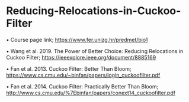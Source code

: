 # Reducing-Relocations-in-Cuckoo-Filter


• Course page link;
https://www.fer.unizg.hr/predmet/bio1 

• Wang et al. 2019. The Power of Better Choice: Reducing Relocations in Cuckoo Filter;
https://ieeexplore.ieee.org/document/8885169


• Fan et al. 2013. Cuckoo Filter: Better Than Bloom;
https://www.cs.cmu.edu/~binfan/papers/login_cuckoofilter.pdf


• Fan et al. 2014. Cuckoo Filter: Practically Better Than Bloom;
http://www.cs.cmu.edu/%7Ebinfan/papers/conext14_cuckoofilter.pdf


